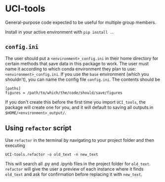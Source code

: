 # UCI-tools
General-purpose code expected to be useful for multiple group members.

Install in your active environment with `pip install .`.

## `config.ini`
The user should put a `<environment>_config.ini` in their home directory for certain methods that save data in this package to work. The user must name it according to which conda environment they plan to use: `<environment>_config.ini`. If you use the `base` environment (which you shouldn't), you can name the config file `config.ini`. The contents should be
```
[paths]
figures = /path/to/which/the/code/should/save/figures
```
If you don't create this before the first time you import `UCI_tools`, the package will create one for you, and it will default to saving all outputs in `$HOME/<environment>_output/`.

## Using `refactor` script
Use `refactor` in the terminal by navigating to your project folder and then executing 

~~~
UCI-tools.refactor -o old_text -n new_text
~~~
This will search all .py and .ipynb files in the project folder for `old_text`. `refactor` will give the user a preview of each instance where it finds `old_text` and ask for confirmation before replacing it with `new_text`.
